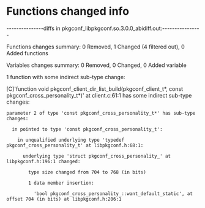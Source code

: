 # Functions changed info

---------------diffs in pkgconf_libpkgconf.so.3.0.0_abidiff.out:----------------

Functions changes summary: 0 Removed, 1 Changed (4 filtered out), 0 Added functions

Variables changes summary: 0 Removed, 0 Changed, 0 Added variable



1 function with some indirect sub-type change:



  [C]'function void pkgconf_client_dir_list_build(pkgconf_client_t*, const pkgconf_cross_personality_t*)' at client.c:61:1 has some indirect sub-type changes:

    parameter 2 of type 'const pkgconf_cross_personality_t*' has sub-type changes:

      in pointed to type 'const pkgconf_cross_personality_t':

        in unqualified underlying type 'typedef pkgconf_cross_personality_t' at libpkgconf.h:68:1:

          underlying type 'struct pkgconf_cross_personality_' at libpkgconf.h:196:1 changed:

            type size changed from 704 to 768 (in bits)

            1 data member insertion:

              'bool pkgconf_cross_personality_::want_default_static', at offset 704 (in bits) at libpkgconf.h:206:1





